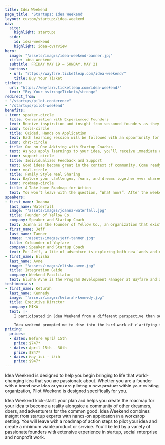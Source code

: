 ```yaml
---
title: Idea Weekend
page_title: 'Startups: Idea Weekend'
layout: custom/startups/idea-weekend
nav:
  site:
    highlight: startups
  side:
    id: idea-weekend
    highlight: idea-overview
hero:
  image: "/assets/images/idea-weekend-banner.jpg"
  title: Idea Weekend
  subtitle: FRIDAY MAY 19 – SUNDAY, MAY 21
  buttons:
  - url: "https://wayfare.ticketleap.com/idea-weekend/"
    title: Buy Your Ticket
tickets:
  url: "https://wayfare.ticketleap.com/idea-weekend/"
  text: "Buy Your <strong>Ticket</strong>"
redirect_from:
- "/startups/pilot-conference"
- "/startups/pilot-weekend"
benefits:
- icon: speaker-circle
  title: Conversation with Experienced Founders
  text: Receive inspiration and insight from seasoned founders as they share their stories, experience, and expertise on essential topics when it comes to starting something new. All talks will be highly conversational with opportunity to ask questions and receive personalized guidance and coaching.
- icon: tools-circle
  title: Guided, Hands on Application
  text: Each learning session will be followed with an opportunity for you directly apply learnings to your idea right here during the weekend. We’ll provide you with an interactive workbook that you’ll complete throughout the weekend based on your unique idea or the unique problem you’ve observed.
- icon: chat-circle
  title: One on One Advising with Startup Coaches
  text: As you apply learnings to your idea, you’ll receive immediate access to advisors that can help you address questions as they arise and assist you when you hit roadblocks. They’ll help guide and develop your idea in a way that’s true to you.
- icon: support-circle
  title: Individualized Feedback and Support
  text: Good ideas become great in the context of community. Come ready to share insight and feedback on the ideas of others – while receiving the same support and feedback on your own.
- icon: meal-circle
  title: Family Style Meal Sharing
  text: Explore your challenges, fears, and dreams together over shared meal times around the table. Each meal will have guided conversation to provide the space for you to process the fears and challenges that come with launching your own idea.
- icon: roadmap-circle
  title: A Take-home Roadmap for Action
  text: You won’t leave with the question, “What now?”. After the weekend, you’ll leave with a roadmap containing just the right amount of structure to support you in the challenge of moving your idea forward.
speakers:
- first_name: Joanna
  last_name: Waterfall
  image: "/assets/images/joanna-waterfall.jpg"
  title: Founder of Yellow Co.
  company: Speaker and Startup Coach
  text: Joanna is the Founder of Yellow Co., an organization that exists to empower creative women to become agents of good. With a degree in graphic design and digital media and a background in branding, Joanna believes that creativity and business should go hand in hand. She has been featured in publications such as The Huffington Post, LA Lady Magazine, Career Contessa, Belong Magazine and others. She is motivated by the belief that women can change the world through stepping into what makes them come alive.
- first_name: Jeff
  last_name: Tanner
  image: "/assets/images/jeff-tanner.jpg"
  title: Cofounder of Wayfare
  company: Speaker and Startup Coach
  text: For Jeff, a life of adventure is exploring both new lands and new ideas. It’s envisioning the future of communities, of work, of play. And it’s about starting and building. As cofounder of coworking community, Wayfare, and startup incubator, Wayfare Labs, Jeff serves as a guide for numerous startup founders who are launching their ideas into viable, scalable movements for the common good.
- first_name: Elisha
  last_name: Avne
  image: "/assets/images/elisha-avne.jpg"
  title: Integration Guide
  company: Weekend Facilitator
  text: Elisha Avne is the Program Development Manager at Wayfare and an Integration guide for our startup programs, where she has helped guide many organizations as they build their organizations from MVP to sustainability. She loves helping entrepreneurs, founders, and teams build and develop their organizations to reach sustainable impact on the world! Elisha has her Masters in Organizational Psychology and is passionate about understanding how people can bring the fullness of who they are in their gifts, skills, and talents to their work to build the world’s best future.
testimonials:
- first_name: Keturah
  last_name: Kennedy
  image: "/assets/images/keturah-kennedy.jpg"
  title: Executive Director
  company: MIKA
  text: |-
    I participated in Idea Weekend from a different perspective than some of the other participants. I wasn’t starting something brand new, but I had a new idea for our already existing organization. I had some specific questions regarding funding and sustainability… and as was the case with many people in the room, what I started thinking was the problem was only scratching the surface.

    Idea weekend prompted me to dive into the hard work of clarifying the root problem in order to know what the best solutions were, and the best part was that I wasn’t alone. It was so inspiring to be with 14 other people who were vulnerable enough to ask similar hard questions and ideate together with the guidance of coaches. What seemed like a hard and scary process was totally worth it in the end, brought me a lot of clarity, and made me excited to dive into what’s next!
pricing:
  prices:
  - dates: Before April 15th
    price: $747*
  - dates: April 15th - 30th
    price: $847*
  - dates: May 1st - 19th
    price: $947*
---
```


Idea Weekend is designed to help you begin bringing to life that world-changing idea that you are passionate about. Whether you are a founder with a brand new idea or you are piloting a new product within your existing organization, Pilot Weekend is designed specifically for you.

Idea Weekend kick-starts your plan and helps you create the roadmap for your idea to become a reality alongside a community of other dreamers, doers, and adventurers for the common good. Idea Weekend combines insight from startup experts with hands-on application in a workshop setting. You will leave with a roadmap of action steps to pilot your idea and create a minimum viable product or service. You’ll be led by a variety of passionate founders with extensive experience in startup, social enterprise and nonprofit work.
